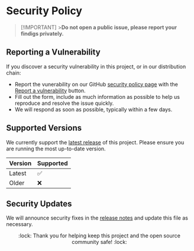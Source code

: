 # Security Policy

> [!IMPORTANT] >**Do not open a public issue, please report your findigs privately.**

## Reporting a Vulnerability

If you discover a security vulnerability in this project, or in our distribution chain:

- Report the vunerability on our GitHub [security policy page][security] with the [Report a vulnerability][advisory] button.
- Fill out the form, include as much information as possible to help us reproduce and resolve the issue quickly.
- We will respond as soon as possible, typically within a few days.

## Supported Versions

We currently support the [latest release][release] of this project. Please ensure you are running the most up-to-date version.

| Version | Supported          |
| ------- | ------------------ |
| Latest  | :white_check_mark: |
| Older   | :x:                |

## Security Updates

We will announce security fixes in the [release notes][changelog] and update this file as necessary.

<p align="center">
  :lock: Thank you for helping keep this project and the open source community safe! :lock:
</p>

[security]: https://github.com/tornermarton/timesheets/security
[advisory]: https://github.com/tornermarton/timesheets/security/advisories/new
[release]: https://github.com/tornermarton/timesheets/releases/latest
[changelog]: CHANGELOG.md
